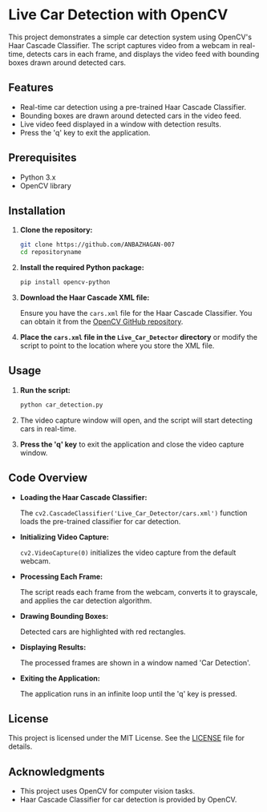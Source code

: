 # Live Car Detection with OpenCV

This project demonstrates a simple car detection system using OpenCV's Haar Cascade Classifier. The script captures video from a webcam in real-time, detects cars in each frame, and displays the video feed with bounding boxes drawn around detected cars.

## Features

- Real-time car detection using a pre-trained Haar Cascade Classifier.
- Bounding boxes are drawn around detected cars in the video feed.
- Live video feed displayed in a window with detection results.
- Press the 'q' key to exit the application.

## Prerequisites

- Python 3.x
- OpenCV library

## Installation

1. **Clone the repository:**

    ```bash
    git clone https://github.com/ANBAZHAGAN-007
    cd repositoryname
    ```

2. **Install the required Python package:**

    ```bash
    pip install opencv-python
    ```

3. **Download the Haar Cascade XML file:**

    Ensure you have the `cars.xml` file for the Haar Cascade Classifier. You can obtain it from the [OpenCV GitHub repository](https://github.com/opencv/opencv/tree/master/data/haarcascades).

4. **Place the `cars.xml` file in the `Live_Car_Detector` directory** or modify the script to point to the location where you store the XML file.

## Usage

1. **Run the script:**

    ```bash
    python car_detection.py
    ```

2. The video capture window will open, and the script will start detecting cars in real-time.

3. **Press the 'q' key** to exit the application and close the video capture window.

## Code Overview

- **Loading the Haar Cascade Classifier:**
  
  The `cv2.CascadeClassifier('Live_Car_Detector/cars.xml')` function loads the pre-trained classifier for car detection.

- **Initializing Video Capture:**

  `cv2.VideoCapture(0)` initializes the video capture from the default webcam.

- **Processing Each Frame:**

  The script reads each frame from the webcam, converts it to grayscale, and applies the car detection algorithm.

- **Drawing Bounding Boxes:**

  Detected cars are highlighted with red rectangles.

- **Displaying Results:**

  The processed frames are shown in a window named 'Car Detection'.

- **Exiting the Application:**

  The application runs in an infinite loop until the 'q' key is pressed.

## License

This project is licensed under the MIT License. See the [LICENSE](LICENSE) file for details.

## Acknowledgments

- This project uses OpenCV for computer vision tasks.
- Haar Cascade Classifier for car detection is provided by OpenCV.
